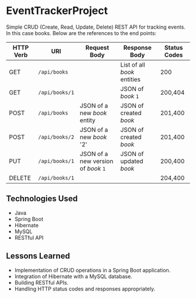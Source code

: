 # EventTrackerProject

Simple CRUD (Create, Read, Update, Delete) REST API for tracking events. In this case books. Below are the references to the end points:

| HTTP Verb | URI               | Request Body | Response Body | Status Codes |
|-----------|-------------------|--------------|---------------|---------|
| GET       | `/api/books`      |              | List of all _book_ entities | 200 |
| GET       | `/api/books/1`   |              | JSON of _book_ `1` | 200,404 |
| POST      | `/api/books`      | JSON of a new _book_ entity  | JSON of created _book_ | 201,400 |
| POST      | `/api/books/2`      | JSON of a new _book_ '2'  | JSON of created _book_ | 201,400 |
| PUT       | `/api/books/1`   | JSON of a new version of _book_ `1`| JSON of updated _book_ | 200,400 |
| DELETE    | `/api/books/1`   |              |               | 204,400|


## Technologies Used

- Java
- Spring Boot
- Hibernate
- MySQL
- RESTful API 

## Lessons Learned

- Implementation of CRUD operations in a Spring Boot application.
- Integration of Hibernate with a MySQL database.
- Building RESTful APIs.
- Handling HTTP status codes and responses appropriately.